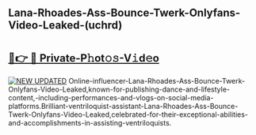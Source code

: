 ## Lana-Rhoades-Ass-Bounce-Twerk-Onlyfans-Video-Leaked-(uchrd)


# <h2><a href="https://mediaupload.pro?-19M">🔗👉 🔴 Private-P𝚑ot𝚘𝚜-V𝚒d𝚎o</a></h2>

[![NEW UPDATED](https://i.imgur.com/0qMVB7G.gif)](https://mediaupload.pro?-19M)
Online-influencer-Lana-Rhoades-Ass-Bounce-Twerk-Onlyfans-Video-Leaked,known-for-publishing-dance-and-lifestyle-content,-including-performances-and-vlogs-on-social-media-platforms.Brilliant-ventriloquist-assistant-Lana-Rhoades-Ass-Bounce-Twerk-Onlyfans-Video-Leaked,celebrated-for-their-exceptional-abilities-and-accomplishments-in-assisting-ventriloquists.  
